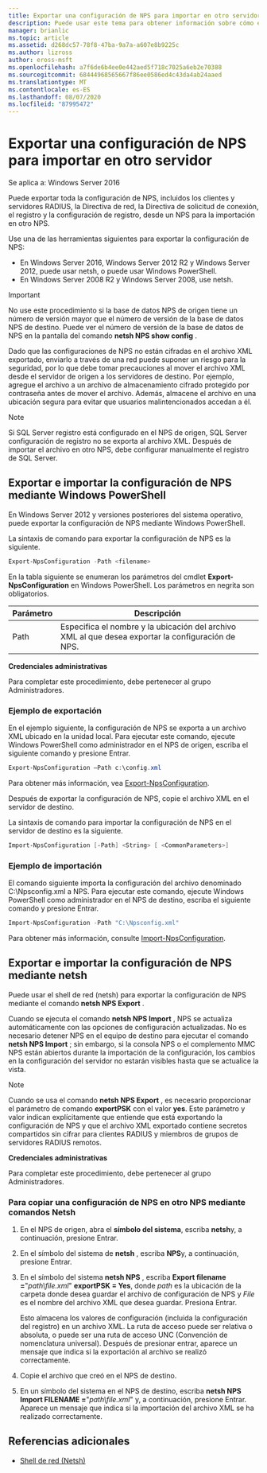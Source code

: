 ```yaml
---
title: Exportar una configuración de NPS para importar en otro servidor
description: Puede usar este tema para obtener información sobre cómo exportar una configuración del servidor de directivas de redes en Windows Server 2016.
manager: brianlic
ms.topic: article
ms.assetid: d268dc57-78f8-47ba-9a7a-a607e8b9225c
ms.author: lizross
author: eross-msft
ms.openlocfilehash: a7f6de6b4ee0e442aed5f718c7025a6eb2e70388
ms.sourcegitcommit: 68444968565667f86ee0586ed4c43da4ab24aaed
ms.translationtype: MT
ms.contentlocale: es-ES
ms.lasthandoff: 08/07/2020
ms.locfileid: "87995472"
---
```

# <a name="export-an-nps-configuration-for-import-on-another-server"></a>Exportar una configuración de NPS para importar en otro servidor

Se aplica a: Windows Server 2016

Puede exportar toda la configuración de NPS, incluidos los clientes y servidores RADIUS, la Directiva de red, la Directiva de solicitud de conexión, el registro y la configuración de registro, desde un NPS para la importación en otro NPS.

Use una de las herramientas siguientes para exportar la configuración de NPS:

- En Windows Server 2016, Windows Server 2012 R2 y Windows Server 2012, puede usar netsh, o puede usar Windows PowerShell.
- En Windows Server 2008 R2 y Windows Server 2008, use netsh.

> [!IMPORTANT]
> No use este procedimiento si la base de datos NPS de origen tiene un número de versión mayor que el número de versión de la base de datos NPS de destino. Puede ver el número de versión de la base de datos de NPS en la pantalla del comando **netsh NPS show config** .

Dado que las configuraciones de NPS no están cifradas en el archivo XML exportado, enviarlo a través de una red puede suponer un riesgo para la seguridad, por lo que debe tomar precauciones al mover el archivo XML desde el servidor de origen a los servidores de destino. Por ejemplo, agregue el archivo a un archivo de almacenamiento cifrado protegido por contraseña antes de mover el archivo. Además, almacene el archivo en una ubicación segura para evitar que usuarios malintencionados accedan a él.

> [!NOTE]
> Si SQL Server registro está configurado en el NPS de origen, SQL Server configuración de registro no se exporta al archivo XML. Después de importar el archivo en otro NPS, debe configurar manualmente el registro de SQL Server.

## <a name="export-and-import-the-nps-configuration-by-using-windows-powershell"></a>Exportar e importar la configuración de NPS mediante Windows PowerShell

En Windows Server 2012 y versiones posteriores del sistema operativo, puede exportar la configuración de NPS mediante Windows PowerShell.

La sintaxis de comando para exportar la configuración de NPS es la siguiente.

```powershell
Export-NpsConfiguration -Path <filename>
```

En la tabla siguiente se enumeran los parámetros del cmdlet **Export-NpsConfiguration** en Windows PowerShell. Los parámetros en negrita son obligatorios.

|Parámetro|Descripción|
|---------|-----------|
|Path|Especifica el nombre y la ubicación del archivo XML al que desea exportar la configuración de NPS.|

**Credenciales administrativas**

Para completar este procedimiento, debe pertenecer al grupo Administradores.

### <a name="export-example"></a>Ejemplo de exportación

En el ejemplo siguiente, la configuración de NPS se exporta a un archivo XML ubicado en la unidad local. Para ejecutar este comando, ejecute Windows PowerShell como administrador en el NPS de origen, escriba el siguiente comando y presione Entrar.

```powershell
Export-NpsConfiguration –Path c:\config.xml
```

Para obtener más información, vea [Export-NpsConfiguration](/powershell/module/nps/export-npsconfiguration?view=win10-ps).

Después de exportar la configuración de NPS, copie el archivo XML en el servidor de destino.

La sintaxis de comando para importar la configuración de NPS en el servidor de destino es la siguiente.

```powershell
Import-NpsConfiguration [-Path] <String> [ <CommonParameters>]
```

### <a name="import-example"></a>Ejemplo de importación

El comando siguiente importa la configuración del archivo denominado C:\Npsconfig.xml a NPS. Para ejecutar este comando, ejecute Windows PowerShell como administrador en el NPS de destino, escriba el siguiente comando y presione Entrar.

```powershell
Import-NpsConfiguration -Path "C:\Npsconfig.xml"
```

Para obtener más información, consulte [Import-NpsConfiguration](/powershell/module/nps/import-npsconfiguration?view=win10-ps).

## <a name="export-and-import-the-nps-configuration-by-using-netsh"></a>Exportar e importar la configuración de NPS mediante netsh

Puede usar el shell de red (netsh) para exportar la configuración de NPS mediante el comando **netsh NPS Export** .

Cuando se ejecuta el comando **netsh NPS Import** , NPS se actualiza automáticamente con las opciones de configuración actualizadas. No es necesario detener NPS en el equipo de destino para ejecutar el comando **netsh NPS Import** ; sin embargo, si la consola NPS o el complemento MMC NPS están abiertos durante la importación de la configuración, los cambios en la configuración del servidor no estarán visibles hasta que se actualice la vista.

> [!NOTE]
> Cuando se usa el comando **netsh NPS Export** , es necesario proporcionar el parámetro de comando **exportPSK** con el valor **yes**. Este parámetro y valor indican explícitamente que entiende que está exportando la configuración de NPS y que el archivo XML exportado contiene secretos compartidos sin cifrar para clientes RADIUS y miembros de grupos de servidores RADIUS remotos.

**Credenciales administrativas**

Para completar este procedimiento, debe pertenecer al grupo Administradores.

### <a name="to-copy-an-nps-configuration-to-another-nps-using-netsh-commands"></a>Para copiar una configuración de NPS en otro NPS mediante comandos Netsh

1. En el NPS de origen, abra el **símbolo del sistema**, escriba **netsh**y, a continuación, presione Entrar.

2. En el símbolo del sistema de **netsh** , escriba **NPS**y, a continuación, presione Entrar.

3. En el símbolo del sistema **netsh NPS** , escriba **Export filename =**"*path\file.xml*" **exportPSK = Yes**, donde *path* es la ubicación de la carpeta donde desea guardar el archivo de configuración de NPS y *File* es el nombre del archivo XML que desea guardar. Presiona Entrar.

    Esto almacena los valores de configuración (incluida la configuración del registro) en un archivo XML. La ruta de acceso puede ser relativa o absoluta, o puede ser una ruta de acceso UNC (Convención de nomenclatura universal). Después de presionar entrar, aparece un mensaje que indica si la exportación al archivo se realizó correctamente.

4. Copie el archivo que creó en el NPS de destino.

5. En un símbolo del sistema en el NPS de destino, escriba **netsh NPS Import FILENAME =**"*path\file.xml*" y, a continuación, presione Entrar. Aparece un mensaje que indica si la importación del archivo XML se ha realizado correctamente.

## <a name="additional-references"></a>Referencias adicionales

- [Shell de red (Netsh)](../netsh/netsh.md)